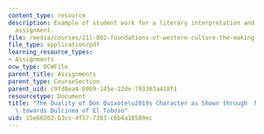 ```yaml
---
content_type: resource
description: Example of student work for a literary interpretation and close analysis
  assignment.
file: /media/courses/21l-002-foundations-of-western-culture-the-making-of-the-modern-world-spring-2010/15eb6502b3cc4f577383c6b4a18589ec_MIT21L_002S10_assn02.pdf
file_type: application/pdf
learning_resource_types:
- Assignments
ocw_type: OCWFile
parent_title: Assignments
parent_type: CourseSection
parent_uid: c9fd8ea4-b9b9-145e-22de-793303a418f1
resourcetype: Document
title: "The Duality of Don Quixote\u2019s Character as Shown through  his Attitude\
  \ towards Dulcinea of El Toboso"
uid: 15eb6502-b3cc-4f57-7383-c6b4a18589ec
---
```


